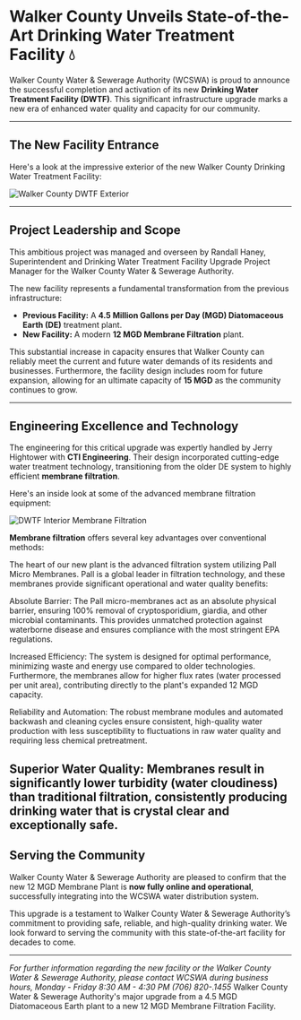# Walker County Unveils State-of-the-Art Drinking Water Treatment Facility 💧

Walker County Water & Sewerage Authority (WCSWA) is proud to announce the successful completion and activation of its new **Drinking Water Treatment Facility (DWTF)**. This significant infrastructure upgrade marks a new era of enhanced water quality and capacity for our community.

---

## The New Facility Entrance
Here's a look at the impressive exterior of the new Walker County Drinking Water Treatment Facility:

![Walker County DWTF Exterior](images/exterior.jpeg)

---

## Project Leadership and Scope

This ambitious project was managed and overseen by Randall Haney, Superintendent and Drinking Water Treatment Facility Upgrade Project Manager for the Walker County Water & Sewerage Authority.

The new facility represents a fundamental transformation from the previous infrastructure:

* **Previous Facility:** A **4.5 Million Gallons per Day (MGD) Diatomaceous Earth (DE)** treatment plant.
* **New Facility:** A modern **12 MGD Membrane Filtration** plant.

This substantial increase in capacity ensures that Walker County can reliably meet the current and future water demands of its residents and businesses. Furthermore, the facility design includes room for future expansion, allowing for an ultimate capacity of **15 MGD** as the community continues to grow.

---

## Engineering Excellence and Technology

The engineering for this critical upgrade was expertly handled by Jerry Hightower with **CTI Engineering**. Their design incorporated cutting-edge water treatment technology, transitioning from the older DE system to highly efficient **membrane filtration**.

Here's an inside look at some of the advanced membrane filtration equipment:

![DWTF Interior Membrane Filtration](images/membranes.jpeg)

**Membrane filtration** offers several key advantages over conventional methods:

The heart of our new plant is the advanced filtration system utilizing Pall Micro Membranes. Pall is a global leader in filtration technology, and these membranes provide significant operational and water quality benefits:

Absolute Barrier: The Pall micro-membranes act as an absolute physical barrier, ensuring 100% removal of cryptosporidium, giardia, and other microbial contaminants. This provides unmatched protection against waterborne disease and ensures compliance with the most stringent EPA regulations.

Increased Efficiency: The system is designed for optimal performance, minimizing waste and energy use compared to older technologies. Furthermore, the membranes allow for higher flux rates (water processed per unit area), contributing directly to the plant's expanded 12 MGD capacity.

Reliability and Automation: The robust membrane modules and automated backwash and cleaning cycles ensure consistent, high-quality water production with less susceptibility to fluctuations in raw water quality and requiring less chemical pretreatment.

Superior Water Quality: Membranes result in significantly lower turbidity (water cloudiness) than traditional filtration, consistently producing drinking water that is crystal clear and exceptionally safe.
---

## Serving the Community

Walker County Water & Sewerage Authority are pleased to confirm that the new 12 MGD Membrane Plant is **now fully online and operational**, successfully integrating into the WCSWA water distribution system.

This upgrade is a testament to Walker County Water & Sewerage Authority’s commitment to providing safe, reliable, and high-quality drinking water. We look forward to serving the community with this state-of-the-art facility for decades to come.

---

*For further information regarding the new facility or the Walker County Water & Sewerage Authority, please contact WCSWA during business hours, Monday - Friday 8:30 AM - 4:30 PM (706) 820-.1455*
Walker County Water &amp; Sewerage Authority's major upgrade from a 4.5 MGD Diatomaceous Earth plant to a new 12 MGD Membrane Filtration Facility.
